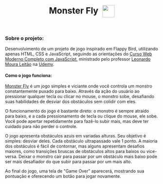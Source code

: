 <h1 align="center">
  Monster Fly  <img align='center' width='40px' height='40px' src='https://github.com/giovanibaldan/monsterFly/assets/47829957/02c0a3c0-915e-4e99-b7e6-b9cfd713b0d4'/>
</h1>
<br>
<h3 align="left">
  Sobre o projeto:
</h3>

Desenvolvimento de um projeto de jogo inspirado em Flappy Bird, utilizando apenas HTML, CSS e JavaScript, seguindo as orientações do [Curso Web Moderno Completo com JavaScript](https://www.udemy.com/course/curso-web), ministrado pelo professor [Leonardo Moura Leitão](https://www.udemy.com/user/leonardomouraleitao/) na [Udemy](https://www.udemy.com).

<h4 align="left">
  Como o jogo funciona:
</h4>

[Monster Fly](https://github.com/giovanibaldan/monsterFly/tree/main) é um jogo simples e viciante onde você controla um monstro constantemente puxado para baixo. Através da ação do usuário ao pressionar qualquer tecla ou clicar no mouse, o monstro sobe, desafiando suas habilidades de desviar dos obstáculos sem colidir com eles.

O funcionamento do jogo é bastante direto: o monstro é sempre atraído para baixo, e a cada pressionamento de tecla ou clique do mouse, ele sobe. Você pode apertar repetidamente para fazê-lo subir mais, mas deve ter cuidado para não perder o controle.

O jogo apresenta obstáculos azuis em variadas alturas. Seu objetivo é simples: desviar deles. Cada obstáculo ultrapassado vale 1 ponto. A maioria dos obstáculos é fácil de contornar, mas alguns apresentam desafios maiores, como transições bruscas de obstáculos altos para baixos ou vice-versa. Deixar o monstro cair para passar por um obstáculo mais baixo pode ser mais desafiador do que subir para passar por um mais alto.

Ao final do jogo, uma tela de "Game Over" aparecerá, mostrando sua pontuação e oferecendo um botão para jogar novamente.
